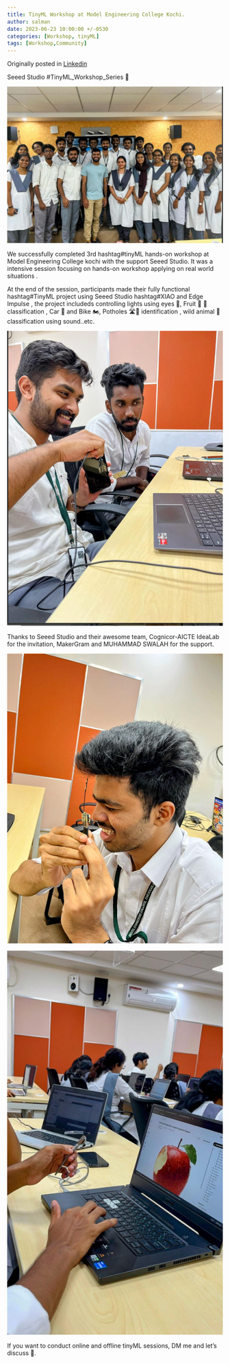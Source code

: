 ```yaml
---
title: TinyML Workshop at Model Engineering College Kochi.
author: salman
date: 2023-06-23 10:00:00 +/-0530
categories: [Workshop, tinyML]
tags: [Workshop,Community]
---
```


Originally posted in [Linkedin](https://www.linkedin.com/posts/salmanfarisvp_tinymlabrworkshopabrseries-tinyml-tinyml-activity-7101160669881802752-fpuO?utm_source=share&utm_medium=member_desktop)


Seeed Studio #TinyML_Workshop_Series 🚀

![MEC Group Photo](../assets/2023-06-26-tinyml-workshop-at-mec-kochi/MECgroupPhoto.jpg)


We successfully completed 3rd hashtag#tinyML hands-on workshop at Model Engineering College kochi with the support Seeed Studio. It was a intensive session focusing on hands-on workshop applying on real world situations .

At the end of the session, participants made their fully functional hashtag#TinyML project using Seeed Studio hashtag#XIAO and Edge Impulse , the project includeds controlling lights using eyes 👀, Fruit 🍎 🍌classification , Car 🚗 and Bike 🏍️, Potholes 🛣️🚧 identification , wild animal 🐘 classification using sound..etc.

![MEC tinyML Workshop Photo](../assets/2023-06-26-tinyml-workshop-at-mec-kochi/Partcipation1.jpg)

Thanks to Seeed Studio and their awesome team, Cognicor-AICTE IdeaLab for the invitation, MakerGram and MUHAMMAD SWALAH for the
support.

![MEC tinyML Workshop Photo](../assets/2023-06-26-tinyml-workshop-at-mec-kochi/Partcipation2.jpg)

![MEC tinyML Workshop Photo](../assets/2023-06-26-tinyml-workshop-at-mec-kochi/Partcipation3.jpg)

If you want to conduct online and offline tinyML sessions, DM me and let’s discuss 🤗.
